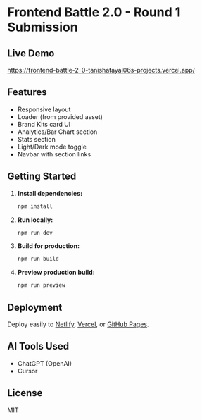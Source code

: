 # Frontend Battle 2.0 - Round 1 Submission

## Live Demo
https://frontend-battle-2-0-tanishatayal06s-projects.vercel.app/
## Features
- Responsive layout
- Loader (from provided asset)
- Brand Kits card UI
- Analytics/Bar Chart section
- Stats section
- Light/Dark mode toggle
- Navbar with section links

## Getting Started

1. **Install dependencies:**
   ```bash
   npm install
   ```
2. **Run locally:**
   ```bash
   npm run dev
   ```
3. **Build for production:**
   ```bash
   npm run build
   ```
4. **Preview production build:**
   ```bash
   npm run preview
   ```

## Deployment
Deploy easily to [Netlify](https://www.netlify.com/), [Vercel](https://vercel.com/), or [GitHub Pages](https://pages.github.com/).

## AI Tools Used
- ChatGPT (OpenAI)
- Cursor

## License
MIT
